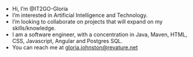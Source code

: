 - Hi, I’m @IT2GO-Gloria
- I’m interested in Artificial Intelligence and Technology.
- I’m looking to collaborate on projects that will expand on my skills/knowledge.
- I am a software engineer, with a concentration in Java, Maven, HTML, CSS, Javascript,     Angular and Postgres SQL. 
- You can reach me at gloria.johnston@revature.net
